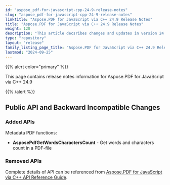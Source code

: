 ```yaml
---
id: "aspose_pdf-for-javascript-cpp-24-9-release-notes"
slug: "aspose_pdf-for-javascript-cpp-24-9-release-notes"
linktitle: "Aspose.PDF for JavaScript via C++ 24.9 Release Notes"
title: "Aspose.PDF for JavaScript via C++ 24.9 Release Notes"
weight: 120
description: "This article decsribes changes and updates in version 24.9 of Aspose.PDF for JavaScript via C++"
type: "repository"
layout: "release"
family_listing_page_title: "Aspose.PDF for JavaScript via C++ 24.9 Release Notes"
lastmod: "2024-09-25"
---
```


{{% alert color="primary" %}}

This page contains release notes information for Aspose.PDF for JavaScript via C++ 24.9

{{% /alert %}}

## Public API and Backward Incompatible Changes

### Added APIs

Metadata PDF functions:
* **AsposePdfGetWordsCharactersCount** - Get words and characters count in a PDF-file


### Removed APIs

Complete details of API can be referenced from [Aspose.PDF for JavaScript via C++ API Reference Guide](https://reference.aspose.com/pdf/javascript-cpp/).